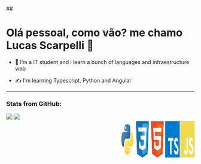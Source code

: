 ##<h1>Olá pessoal, como vão? me chamo Lucas Scarpelli 👋</h1>


- 🌱 I’m a IT student and i learn a bunch of languages and infraestructure web</p>
- ✍ I'm learning Typescript, Python and Angular
--------------------------------------------------------------------------------
<div>
  <h3>Stats from GitHub:</h3>
  <a>
    <img height="180cm" src="https://github-readme-stats.vercel.app/api?username=malaco776&show_icons=true&theme=radical"/>
    <img height="200cm" src="[![Top Langs](https://github-readme-stats.vercel.app/api/top-langs/?username=anuraghazra&layout=donut)](https://github.com/anuraghazra/github-readme-stats)/>
 </a>
</div>

<div style="display: inline_block"><br>
  <img align="right" alt="-Js" height="100" width="40" src="https://raw.githubusercontent.com/devicons/devicon/master/icons/javascript/javascript-plain.svg">
  <img align="right" alt="-Ts" height="100" width="40" src="https://raw.githubusercontent.com/devicons/devicon/master/icons/typescript/typescript-plain.svg">
  <img align="right" alt="-HTML" height="100" width="40" src="https://raw.githubusercontent.com/devicons/devicon/master/icons/html5/html5-original.svg">
  <img align="right" alt="CSS" height="100" width="40" src="https://raw.githubusercontent.com/devicons/devicon/master/icons/css3/css3-original.svg">
  <img align="right" alt="Python" height="100" width="40" src="https://raw.githubusercontent.com/devicons/devicon/master/icons/python/python-original.svg">
</div>
